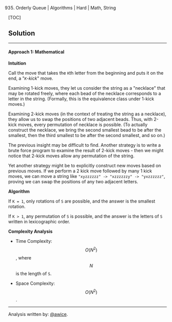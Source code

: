 935. Orderly Queue | Algorithms | Hard | Math, String

[TOC]

## Solution
---
#### Approach 1: Mathematical

**Intuition**

Call the move that takes the `K`th letter from the beginning and puts it on the end, a "*`K`-kick*" move.

Examining 1-kick moves, they let us consider the string as a "necklace" that may be rotated freely, where each bead of the necklace corresponds to a letter in the string.  (Formally, this is the equivalence class under 1-kick moves.)

Examining 2-kick moves (in the context of treating the string as a necklace), they allow us to swap the positions of two adjacent beads.  Thus, with 2-kick moves, every permutation of necklace is possible.  (To actually construct the necklace, we bring the second smallest bead to be after the smallest, then the third smallest to be after the second smallest, and so on.)

The previous insight may be difficult to find.  Another strategy is to write a brute force program to examine the result of 2-kick moves - then we might notice that 2-kick moves allow any permutation of the string.

Yet another strategy might be to explicitly construct new moves based on previous moves.  If we perform a 2 kick move followed by many 1 kick moves, we can move a string like `"xyzzzzzz" -> "xzzzzzzy" -> "yxzzzzzz"`, proving we can swap the positions of any two adjacent letters.

**Algorithm**

If `K = 1`, only rotations of `S` are possible, and the answer is the smallest rotation.

If `K > 1`, any permutation of `S` is possible, and the answer is the letters of `S` written in lexicographic order.



**Complexity Analysis**

* Time Complexity:  $$O(N^2)$$, where $$N$$ is the length of `S`.

* Space Complexity:  $$O(N^2)$$.




---


Analysis written by: [@awice](https://leetcode.com/awice).
